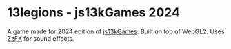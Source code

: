 # 13legions - js13kGames 2024

A game made for 2024 edition of [js13kGames](https://js13kgames.com/). Built on top of WebGL2. Uses [ZzFX](https://github.com/KilledByAPixel/ZzFX) for sound effects.
